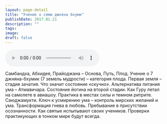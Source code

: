```yaml
---
layout: page-detail
title: "Учение о семи джняна бхуми"
publishDate: 2017.01.21
description: ""
tags:
image:
draft: false
---
```


<audio title="2017.01.21 - Учение о семи джняна бхуми.mp3" src="https://filer-api.advayta.org/v1.0/public/files/74326" controls=""></audio>

 Самбандха, Абхидея, Прайоджана – Основа, Путь, Плод. Учение о 7 джняна-бхумик (7 земель мудрости) – категория плода. Первая земля – стадия зачатия. Что значит состояние «скучно». Альтернатива питания ума – Атмавичара. Состояние йогина на второй стадии. Как Гуру летал на самолете в авиашоу. Практика в местах силы и темном ритрите. Саюджамукти. Ключ к усмирению ума – контроль мирских желаний и ума. Трансформация гнева в любовь. Пребывание в присутствии осознанности. Как святые испытывают своих учеников. Проверки практикующих в тонком мире будут всегда. 

  
